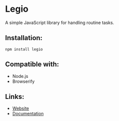 # Legio

A simple JavaScript library for handling routine tasks.

## Installation:
```
npm install legio
```

## Compatible with:
- Node.js
- Browserify

## Links:
- [Website](http://legio.razem.cz)
- [Documentation](http://legio.razem.cz/?doc)
